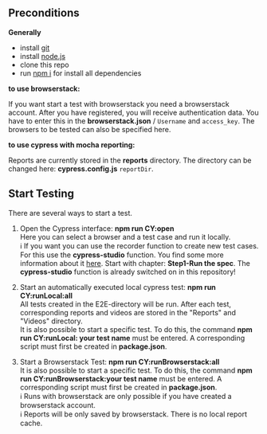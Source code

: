## Preconditions

**Generally**

* install [git](https://git-scm.com/downloads)
* install [node.js](https://nodejs.org/de/download/)
* clone this repo
* run [npm i]() for install all dependencies

**to use browserstack:**

If you want start a test with browserstack you need a browserstack account. After you have registered, you will receive authentication data. You have to enter this in the **browserstack.json** / `Username` and `access_key`. The browsers to be tested can also be specified here.

**to use cypress with mocha reporting:**

Reports are currently stored in the **reports** directory. The directory can be changed here: **cypress.config.js** `reportDir`.

## Start Testing

There are several ways to start a test.

1. Open the Cypress interface: **npm run CY:open** <br>
Here you can select a browser and a test case and run it locally.<br>
:information_source: If you want you can use the recorder function to create new test cases. For this use the **cypress-studio** function.
You find some more information about it [here](https://docs.cypress.io/guides/references/cypress-studio#Extending-a-Test). Start with chapter: **Step1-Run the spec**. The **cypress-studio** function is already switched on in this repository!

2. Start an automatically executed local cypress test: **npm run CY:runLocal:all** <br>
All tests created in the E2E-directory will be run. After each test, corresponding reports and videos are stored in the "Reports" and "Videos" directory. <br>
It is also possible to start a specific test. To do this, the command **npm run CY:runLocal: your test name** must be entered. A corresponding script must first be created in **package.json**.

3. Start a Browserstack Test: **npm run CY:runBrowserstack:all** <br>
It is also possible to start a specific test. To do this, the command **npm run CY:runBrowserstack:your test name** must be entered. A corresponding script must first be created in **package.json**.<br>
:information_source: Runs with browserstack are only possible if you have created a browserstack account.<br>
:information_source: Reports will be only saved by browserstack. There is no local report cache.